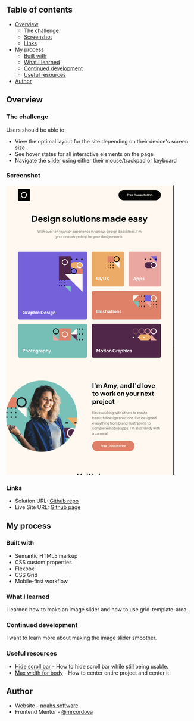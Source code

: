 ## Table of contents

- [Overview](#overview)
  - [The challenge](#the-challenge)
  - [Screenshot](#screenshot)
  - [Links](#links)
- [My process](#my-process)
  - [Built with](#built-with)
  - [What I learned](#what-i-learned)
  - [Continued development](#continued-development)
  - [Useful resources](#useful-resources)
- [Author](#author)

## Overview

### The challenge

Users should be able to:

- View the optimal layout for the site depending on their device's screen size
- See hover states for all interactive elements on the page
- Navigate the slider using either their mouse/trackpad or keyboard

### Screenshot

![](./assets/screenshot.png)

### Links

- Solution URL: [Github repo](https://github.com/mrcordova/single-page-design-portifolio)
- Live Site URL: [Github page](https://mrcordova.github.io/single-page-design-portifolio/)

## My process

### Built with

- Semantic HTML5 markup
- CSS custom properties
- Flexbox
- CSS Grid
- Mobile-first workflow

### What I learned

I learned how to make an image slider and how to use grid-template-area.

### Continued development

I want to learn more about making the image slider smoother.

### Useful resources

- [Hide scroll bar](https://stackoverflow.com/questions/16670931/hide-scroll-bar-but-while-still-being-able-to-scroll) - How to hide scroll bar while still being usable.
- [Max width for body](https://stackoverflow.com/questions/11088938/is-this-the-best-way-to-make-the-body-max-width-and-centered) - How to center entire project and center it.

## Author

- Website - [noahs.software](https://noahs.software)
- Frontend Mentor - [@mrcordova](https://www.frontendmentor.io/profile/mrcordova)

